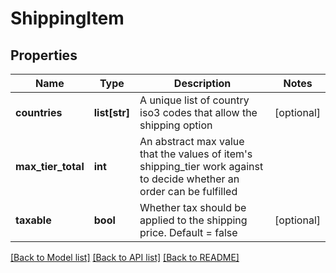 # ShippingItem

## Properties
Name | Type | Description | Notes
------------ | ------------- | ------------- | -------------
**countries** | **list[str]** | A unique list of country iso3 codes that allow the shipping option | [optional] 
**max_tier_total** | **int** | An abstract max value that the values of item&#39;s shipping_tier work against to decide whether an order can be fulfilled | 
**taxable** | **bool** | Whether tax should be applied to the shipping price.  Default &#x3D; false | [optional] 

[[Back to Model list]](../README.md#documentation-for-models) [[Back to API list]](../README.md#documentation-for-api-endpoints) [[Back to README]](../README.md)



